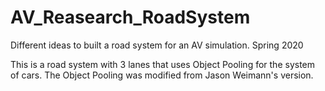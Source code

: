 # AV_Reasearch_RoadSystem
Different ideas to built a road system for an AV simulation. Spring 2020

This is a road system with 3 lanes that uses Object Pooling for the system of cars. The Object Pooling was modified from Jason Weimann's version.
